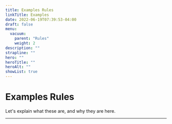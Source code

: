 ```yaml
---
title: Examples Rules
linkTitle: Examples
date: 2022-06-19T07:39:53-04:00
draft: false
menu:
  vacuum:
    parent: "Rules"
    weight: 2
description: ""
strapline: ""
hero: ""
heroTitle: ""
heroAlt: ""
showList: true
---
```


# Examples Rules

Let's explain what these are, and why they are here. 

---